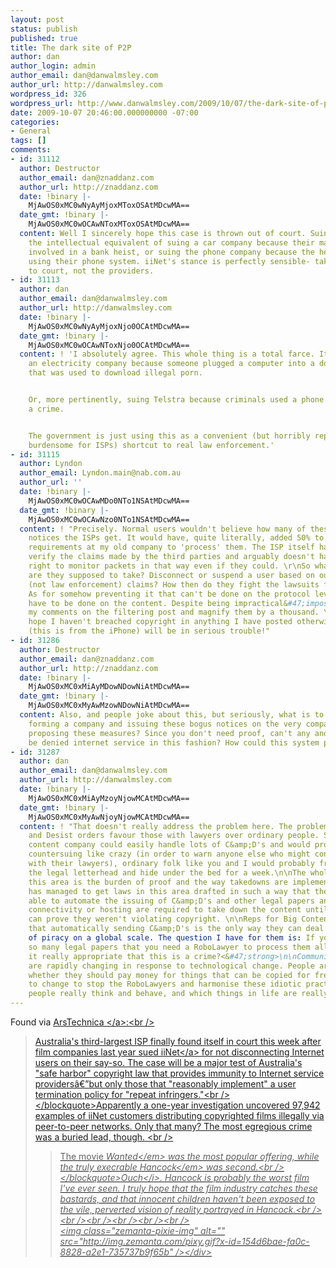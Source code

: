 ```yaml
---
layout: post
status: publish
published: true
title: The dark site of P2P
author: dan
author_login: admin
author_email: dan@danwalmsley.com
author_url: http://danwalmsley.com
wordpress_id: 326
wordpress_url: http://www.danwalmsley.com/2009/10/07/the-dark-site-of-p2p/
date: 2009-10-07 20:46:00.000000000 -07:00
categories:
- General
tags: []
comments:
- id: 31112
  author: Destructor
  author_email: dan@znaddanz.com
  author_url: http://znaddanz.com
  date: !binary |-
    MjAwOS0xMC0wNyAyMjoxMToxOSAtMDcwMA==
  date_gmt: !binary |-
    MjAwOS0xMC0wOCAwNToxMToxOSAtMDcwMA==
  content: Well I sincerely hope this case is thrown out of court. Suing the ISP is
    the intellectual equivalent of suing a car company because their make of car was
    involved in a bank heist, or suing the phone company because the heist was planned
    using their phone system. iiNet's stance is perfectly sensible- take the infringers
    to court, not the providers.
- id: 31113
  author: dan
  author_email: dan@danwalmsley.com
  author_url: http://danwalmsley.com
  date: !binary |-
    MjAwOS0xMC0wNyAyMjoxNjo0OCAtMDcwMA==
  date_gmt: !binary |-
    MjAwOS0xMC0wOCAwNToxNjo0OCAtMDcwMA==
  content: ! 'I absolutely agree. This whole thing is a total farce. It''s like suing
    an electricity company because someone plugged a computer into a domestic socket
    that was used to download illegal porn.


    Or, more pertinently, suing Telstra because criminals used a phone to organise
    a crime.


    The government is just using this as a convenient (but horribly repressive and
    burdensome for ISPs) shortcut to real law enforcement.'
- id: 31115
  author: Lyndon
  author_email: Lyndon.main@nab.com.au
  author_url: ''
  date: !binary |-
    MjAwOS0xMC0wOCAwMDo0NTo1NSAtMDcwMA==
  date_gmt: !binary |-
    MjAwOS0xMC0wOCAwNzo0NTo1NSAtMDcwMA==
  content: ! "Precisely. Normal users wouldn't believe how many of these damn infringement
    notices the ISPs get. It would have, quite literally, added 50% to the staffing
    requirements at my old company to 'process' them. The ISP itself has no way to
    verify the claims made by the third parties and arguably doesn't have the legal
    right to monitor packets in that way even if they could. \r\nSo what action, precisely,
    are they supposed to take? Disconnect or suspend a user based on outside commercial
    (not law enforcement) claims? How then do they fight the lawsuits from the users?
    As for somehow preventing it that can't be done on the protocol level it would
    have to be done on the content. Despite being impractical&#47;impossible take
    my comments on the filtering post and magnify them by a thousand. \r\nI really
    hope I haven't breached copyright in anything I have posted otherwise vodafone
    (this is from the iPhone) will be in serious trouble!"
- id: 31286
  author: Destructor
  author_email: dan@znaddanz.com
  author_url: http://znaddanz.com
  date: !binary |-
    MjAwOS0xMC0xMiAyMDowNDowNiAtMDcwMA==
  date_gmt: !binary |-
    MjAwOS0xMC0xMyAwMzowNDowNiAtMDcwMA==
  content: Also, and people joke about this, but seriously, what is to stop someone
    forming a company and issuing these bogus notices on the very companies that are
    proposing these measures? Since you don't need proof, can't any and all companies
    be denied internet service in this fashion? How could this system possibly work?
- id: 31287
  author: dan
  author_email: dan@danwalmsley.com
  author_url: http://danwalmsley.com
  date: !binary |-
    MjAwOS0xMC0xMiAyMzoyNjowMCAtMDcwMA==
  date_gmt: !binary |-
    MjAwOS0xMC0xMyAwNjoyNjowMCAtMDcwMA==
  content: ! "That doesn't really address the problem here. The problem is that Cease
    and Desist orders favour those with lawyers over ordinary people. So while a large
    content company could easily handle lots of C&amp;D's and would probably start
    countersuing like crazy (in order to warn anyone else who might consider tangling
    with their lawyers), ordinary folk like you and I would probably freak out at
    the legal letterhead and hide under the bed for a week.\n\nThe whole problem with
    this area is the burden of proof and the way takedowns are implemented. Big Content
    has managed to get laws in this area drafted in such a way that they can more-or-less
    able to automate the issuing of C&amp;D's and other legal papers and sites providing
    connectivity or hosting are required to take down the content until the defendant
    can prove they weren't violating copyright. \n\nReps for Big Content will argue
    that automatically sending C&amp;D's is the only way they can deal with the magnitude
    of piracy on a global scale. The question I have for them is: If you are sending
    so many legal papers that you need a RoboLawyer to process them all, <strong>is
    it really appropriate that this is a crime?<&#47;strong>\n\nCommunity attitudes
    are rapidly changing in response to technological change. People are questioning
    whether they should pay money for things that can be copied for free. Laws need
    to change to stop the RoboLawyers and harmonise these idiotic practices with how
    people really think and behave, and which things in life are really worth money."
---
```

Found via <a href="http:&#47;&#47;arstechnica.com&#47;tech-policy&#47;news&#47;2009&#47;10&#47;australian-isp-in-court-for-not-disconnecting-users.ars">ArsTechnica <&#47;a>:<br &#47;><blockquote>Australia's third-largest ISP finally found itself in court this week after film companies <a href="http:&#47;&#47;arstechnica.com&#47;tech-policy&#47;news&#47;2008&#47;11&#47;inaction-on-disconnect-pleas-at-root-of-aussie-isp-lawsuit.ars">last year sued iiNet<&#47;a> for not disconnecting Internet users on their say-so. The case will be a major test of Australia's "safe harbor" copyright law that provides immunity to Internet service providers&acirc;&euro;&rdquo;but only those that "reasonably implement" a user termination policy for "repeat infringers."<br &#47;><&#47;blockquote>Apparently a one-year investigation uncovered 97,942 examples of iiNet customers distributing copyrighted films illegally via peer-to-peer networks. Only that many? The most egregious crime was a buried lead, though. <br &#47;><blockquote>The movie <em>Wanted<&#47;em> was the most popular offering, while the truly execrable <em>Hancock<&#47;em> was second.<br &#47;><&#47;blockquote><i>Ouch<&#47;i>. Hancock is probably the worst film I've ever seen. I truly hope that the film industry catches these bastards, and that innocent children haven't been exposed to the vile, perverted vision of reality portrayed in Hancock.<br &#47;><br &#47;><br &#47;><br &#47;><br &#47;><br &#47;><div class="zemanta-pixie"><img class="zemanta-pixie-img" alt="" src="http:&#47;&#47;img.zemanta.com&#47;pixy.gif?x-id=154d6bae-fa0c-8828-a2e1-735737b9f65b" &#47;><&#47;div>
